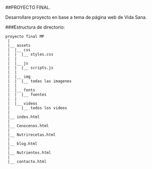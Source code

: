 ##PROYECTO FINAL.

Desarrollare proyecto en base a tema de página web de Vida Sana.

###Estructura de directorio:

	proyecto final MP
	 |
	 |__ assets
	 |	|__ css
	 |	|  |__ styles.css
	 |	|
	 |	|__ js
	 |	|  |__ scripts.js
	 |	|
	 |	|__ img
	 |	|  |__ todas las imagenes 
	 |	|
	 |	|__ fonts
	 |	|  |__ fuentes
	 |	|
	 |	|__ videos
	 |     |__ todos los videos
	 |	
	 |__ index.html
	 |
	 |__ Conocenos.html
	 |
	 |__ Nutrirecetas.html
	 |
	 |__ blog.html
	 |
	 |__ Nutrientes.html
	 |
	 |__ contacto.html
